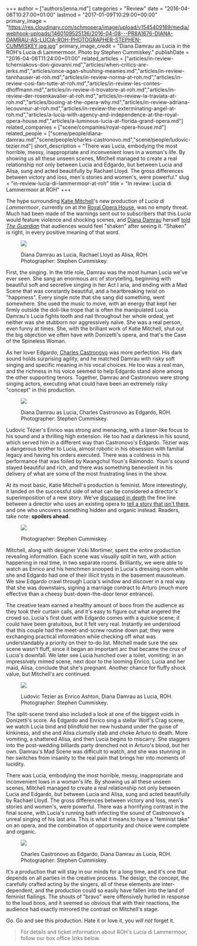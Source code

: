 +++
author = ["authors/jenna.md"]
categories = "Review"
date = "2016-04-08T10:27:00+01:00"
lastmod = "2017-01-09T10:29:00+00:00"
primary_image = "https://res.cloudinary.com/schmopera/image/upload/v1545409169/media/webhook-uploads/1460109525136/2016-04-08---PR8A1676-DIANA-DAMRAU-AS-LUCIA-ROH-PHOTOGRAPHER-STEPHEN-CUMMISKEY.jpg.jpg"
primary_image_credit = "Diana Damrau as Lucia in the ROH's Lucia di Lammermoor. Photo by Stephen Cummiskey."
publishDate = "2016-04-08T11:24:00+01:00"
related_articles = ["articles/in-review-tcherniakovs-don-giovanni.md","articles/when-critics-are-jerks.md","articles/once-agan-shushing-meanies.md","articles/in-review-tannhauser-at-roh.md","articles/in-review-norma-at-roh.md","articles/in-review-cosi-fan-tutte-at-roh.md","articles/in-review-les-contes-dhoffmann.md","articles/in-review-il-trovatore-at-roh.md","articles/in-review-der-rosenkavalier-at-roh.md","articles/in-review-la-traviata-at-roh.md","articles/booing-at-the-opera-why.md","articles/in-review-adriana-lecouvreur-at-roh.md","articles/in-review-the-exterminating-angel-at-roh.md","articles/a-lucia-with-agency-and-independence-at-the-royal-opera-house.md","articles/a-luminous-lucia-at-florida-grand-opera.md"]
related_companies = ["scene/companies/royal-opera-house.md"]
related_people = ["scene/people/diana-damrau.md","scene/people/charles-castronovo.md","scene/people/ludovic-tezier.md"]
short_description = "There was Lucia, embodying the most horrible, messy, inappropriate and inconvenient lows in a woman&#039;s life. By showing us all these unseen scenes, Mitchell managed to create a real relationship not only between Lucia and Edgardo, but between Lucia and Alisa, sung and acted beautifully by Rachael Lloyd. The gross differences between victory and loss, men&#039;s stories and women&#039;s, were powerful."
slug = "in-review-lucia-di-lammermoor-at-roh"
title = "In review: Lucia di Lammermoor at ROH"
+++

The hype surrounding [Katie Mitchell](http://www.roh.org.uk/people/katie-mitchell)'s new production of *Lucia di Lammermoor*, currently on at the [Royal Opera House](/scene/companies/royal-opera-house/), was no empty threat. Much had been made of the warnings sent out to subscribers that this *Lucia* would feature violence and shocking scenes, and [Diana Damrau](/scene/people/diana-damrau/) herself [told *The Guardian*](http://www.theguardian.com/music/2016/mar/20/be-ready-for-blood-diana-damrau) that audiences would feel "shaken" after seeing it. "Shaken" is right, in every positive meaning of that word.

<figure data-type="image">

![](https://res.cloudinary.com/schmopera/image/upload/v1545409169/media/webhook-uploads/1460109680368/2016-04-08---PR8A2773-DIANA-DAMRAU-AS-LUCIA-RACHAEL-LLOYD-AS-ALISA-ROH-PHOTOGRAPHER-STEPHEN-CUMMISKEY.jpg.jpg)
<figcaption>Diana Damrau as Lucia, Rachael Lloyd as Alisa, ROH. Photographer: Stephen Cummiskey.</figcaption>
</figure>

First, the singing. In the title role, Damrau was the most human Lucia we've ever seen. She sang an enormous arc of storytelling, beginning with beautiful soft and secretive singing in her Act I aria, and ending with a Mad Scene that was constantly beautiful, and a heartbreaking twist on "happiness". Every single note that she sang did something, went somewhere. She used the music to move, with an energy that kept her firmly outside the doll-like trope that is often the manipulated Lucia. Damrau's Lucia fights tooth and nail throughout her whole ordeal, yet neither was she stubborn nor aggressively naïve. She was a real person, even funny at times. She, with the brilliant work of Katie Mitchell, shut out the big objection we often have with Donizetti's opera, and that's the Case of the Spineless Woman. 

As her lover Edgardo, [Charles Castronovo](/scene/people/charles-castronovo/) was more perfection. His dark sound holds surprising agility, and he matched Damrau with risky soft singing and specific meaning in his vocal choices. He too was a real man, and the richness in his voice seemed to help Edgardo stand alone among the other supporting tenors. Together, Damrau and Castronovo were strong singing actors, executing what could have been an extremely risky "concept" in this production.

<figure data-type="image">

![](https://res.cloudinary.com/schmopera/image/upload/v1545409169/media/webhook-uploads/1460109816772/2016-04-08-0-PR8A0538-DIANA-DAMRAU-AS-LUCIA-CHARLES-CASTRONOVO-AS-EDGARDO-ROH-PHOTOGRAPHER-STEPHEN-CUMMISKEY.jpg.jpg)
<figcaption>Diana Damrau as Lucia, Charles Castronovo as Edgardo, ROH. Photographer: Stephen Cummiskey.</figcaption>
</figure>

Ludovic Tézier's Enrico was strong and menacing, with a laser-like focus to his sound and a thrilling high extension. He too had a darkness in his sound, which served him in a different way than Castronovo's Edgardo. Tézier was a dangerous brother to Lucia, almost robotic in his obsession with familial legacy and having his orders executed. There was a coldness in his performance that was foiled by Kwangchul Youn's Raimondo. Youn's sound stayed beautiful and rich, and there was something benevolent in his delivery of what are some of the most frustrating lines in the show.

At its most basic, Katie Mitchell's production is feminist. More interestingly, it landed on the successful side of what can be considered a director's superimposition of a new story. We've [discussed in depth](/panel-regietheater/) the fine line between a director who uses an existing opera to [tell a story that isn't there](/concept-production-real-reason/), and one who uncovers something hidden and organic instead. Readers, take note: **spoilers ahead**.

<figure data-type="image">

![](https://res.cloudinary.com/schmopera/image/upload/v1545409169/media/webhook-uploads/1460110040142/2016-04-08---SC1_7536-PRODUCTION-IMAGE-ROH-PHOTOGRAPHER-STEPHEN-CUMMISKEY.jpg.jpg)
<figcaption>Photographer: Stephen Cummiskey.</figcaption>
</figure>

Mitchell, along with designer Vicki Mortimer, spent the entire production revealing information. Each scene was visually split in two, with action happening in real time, in two separate rooms. Brilliantly, we were able to watch as Enrico and his henchmen snooped in Lucia's dressing room while she and Edgardo had one of their illicit trysts in the basement mausoleum. We saw Edgardo crawl through Lucia's window and discover in a real way that she was downstairs, signing a marriage contract to Arturo (much more effective than a cheesy bust-down-the-door tenor entrance).

The creative team earned a healthy amount of boos from the audience as they took their curtain calls, and it's easy to figure out what angered the crowd so. Lucia's first duet with Edgardo comes with a quickie scene; it could have been gratuitous, but it felt very real. Instantly we understood that this couple had the meet-and-screw routine down pat; they were exchanging practical information while checking off what was understandably a priority on their to-do list. Mitchell made sure the sex scene wasn't fluff, since it began an important arc that became the crux of Lucia's downfall. We later see Lucia hunched over a toilet, vomiting; in an impressively mimed scene, next door to the looming Enrico, Lucia and her maid, Alisa, conclude that she's pregnant. Another chance for fluffy shock value, but Mitchell's arc continued.

<figure data-type="image">

![](https://res.cloudinary.com/schmopera/image/upload/v1545409169/media/webhook-uploads/1460110083730/2016-04-08---PR8A1524-LUDOVIC-TEZIER-AS-ENRICO-ASHTON-DIANA-DAMRAU-AS-LUCIA-ROH-PHOTOGRAPHER-STEPHEN-CUMMISKEY.jpg.jpg)
<figcaption>Ludovic Tézier as Enrico Ashton, Diana Damrau as Lucia, ROH. Photographer: Stephen Cummiskey.</figcaption>
</figure>

The split-scene trend also included a look at one of the biggest voids in Donizetti's score. As Edgardo and Enrico sing a stellar Wolf's Crag scene, we watch Lucia bind and blindfold her new husband under the guise of kinkiness, and she and Alisa clumsily stab and choke Arturo to death. More vomiting, a shattered Alisa, and then Lucia begins to miscarry. She staggers into the post-wedding billiards party drenched not in Arturo's blood, but her own. Damrau's Mad Scene was difficult to watch, and she was stunning in her switches from insanity to the real pain that brings her into moments of lucidity.

There was Lucia, embodying the most horrible, messy, inappropriate and inconvenient lows in a woman's life. By showing us all these unseen scenes, Mitchell managed to create a real relationship not only between Lucia and Edgardo, but between Lucia and Alisa, sung and acted beautifully by Rachael Lloyd. The gross differences between victory and loss, men's stories and women's, were powerful. There was a horrifying contrast in the final scene, with Lucia's running bath infecting the sound of Castronovo's unreal singing of his last aria. This is what it means to have a "feminist take" on an opera, and the combination of opportunity and choice were complete and organic.

<figure data-type="image">

![](https://res.cloudinary.com/schmopera/image/upload/v1545409169/media/webhook-uploads/1460110127101/2016-04-08---PR8A3391-CHARLES-CASTRONOVO-AS-EDGARDO-DIANA-DAMRAU-AS-LUCIA-ROH.-PHOTOGRAPHER-STEPHEN-CUMMISKEY.jpg.jpg)
<figcaption>Charles Castronovo as Edgardo, Diana Damrau as Lucia, ROH. Photographer: Stephen Cummiskey.</figcaption>
</figure>

It's a production that will stay in our minds for a long time, and it's one that depends on all parties in the creative process. The design, the concept, the carefully crafted acting by the singers, all of these elements are inter-dependent, and the production could so easily have fallen into the land of feminist flailings. The shouts of "bravo" were offensively hurled in response to the loud boos, and it seemed so obvious that with their reactions, the audience had exactly mirrored the contrast on Mitchell's stage.

Go. Go and see this production. Hate it or love it, you *will not* forget it.

>For details and ticket information about ROH's Lucia di Lammermoor, follow our box office links below.
